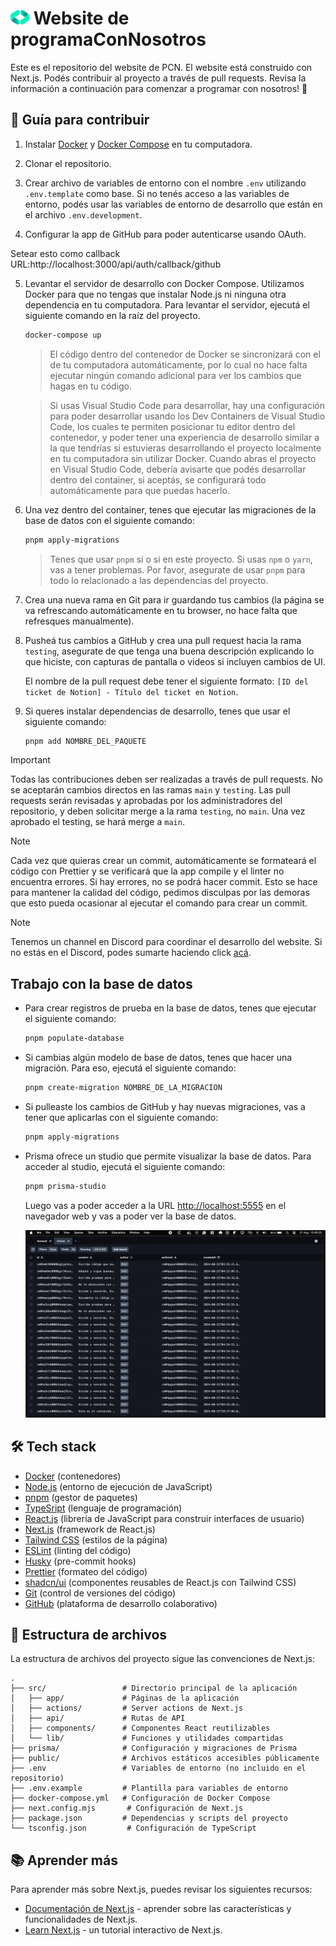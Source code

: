 # <img src="./public/logo.webp" alt="Logo" width="30"/> Website de programaConNosotros

Este es el repositorio del website de PCN. El website está construido con Next.js. Podés contribuir al proyecto a través de pull requests. Revisa la información a continuación para comenzar a programar con nosotros! 🚀

## 📖 Guía para contribuir

1. Instalar [Docker](https://docs.docker.com/get-docker/) y [Docker Compose](https://docs.docker.com/compose/install/) en tu computadora.

2. Clonar el repositorio.

3. Crear archivo de variables de entorno con el nombre `.env` utilizando `.env.template` como base. Si no tenés acceso a las variables de entorno, podés usar las variables de entorno de desarrollo que están en el archivo `.env.development`.

4. Configurar la app de GitHub para poder autenticarse usando OAuth.

Setear esto como callback URL:http://localhost:3000/api/auth/callback/github

5. Levantar el servidor de desarrollo con Docker Compose. Utilizamos Docker para que no tengas que instalar Node.js ni ninguna otra dependencia en tu computadora. Para levantar el servidor, ejecutá el siguiente comando en la raíz del proyecto.

   ```bash
   docker-compose up
   ```

   > El código dentro del contenedor de Docker se sincronizará con el de tu computadora automáticamente, por lo cual no hace falta ejecutar ningún comando adicional para ver los cambios que hagas en tu código.

   > Si usas Visual Studio Code para desarrollar, hay una configuración para poder desarrollar usando los Dev Containers de Visual Studio Code, los cuales te permiten posicionar tu editor dentro del contenedor, y poder tener una experiencia de desarrollo similar a la que tendrías si estuvieras desarrollando el proyecto localmente en tu computadora sin utilizar Docker. Cuando abras el proyecto en Visual Studio Code, debería avisarte que podés desarrollar dentro del container, si aceptás, se configurará todo automáticamente para que puedas hacerlo.

6. Una vez dentro del container, tenes que ejecutar las migraciones de la base de datos con el siguiente comando:

   ```bash
   pnpm apply-migrations
   ```

   > Tenes que usar `pnpm` si o si en este proyecto. Si usas `npm` o `yarn`, vas a tener problemas. Por favor, asegurate de usar `pnpm` para todo lo relacionado a las dependencias del proyecto.

7. Crea una nueva rama en Git para ir guardando tus cambios (la página se va refrescando automáticamente en tu browser, no hace falta que refresques manualmente).

8. Pusheá tus cambios a GitHub y crea una pull request hacia la rama `testing`, asegurate de que tenga una buena descripción explicando lo que hiciste, con capturas de pantalla o videos si incluyen cambios de UI.

   El nombre de la pull request debe tener el siguiente formato: `[ID del ticket de Notion] - Título del ticket en Notion`.

9. Si queres instalar dependencias de desarrollo, tenes que usar el siguiente comando:

   ```bash
   pnpm add NOMBRE_DEL_PAQUETE
   ```

> [!IMPORTANT]
> Todas las contribuciones deben ser realizadas a través de pull requests. No se aceptarán cambios directos en las ramas `main` y `testing`. Las pull requests serán revisadas y aprobadas por los administradores del repositorio, y deben solicitar merge a la rama `testing`, no `main`. Una vez aprobado el testing, se hará merge a `main`.

> [!NOTE]
> Cada vez que quieras crear un commit, automáticamente se formateará el código con Prettier y se verificará que la app compile y el linter no encuentra errores. Si hay errores, no se podrá hacer commit. Esto se hace para mantener la calidad del código, pedimos disculpas por las demoras que esto pueda ocasionar al ejecutar el comando para crear un commit.

> [!NOTE]
> Tenemos un channel en Discord para coordinar el desarrollo del website. Si no estás en el Discord, podes sumarte haciendo click [acá](https://discord.gg/tPZExRnbBP).

## Trabajo con la base de datos

- Para crear registros de prueba en la base de datos, tenes que ejecutar el siguiente comando:

  ```bash
  pnpm populate-database
  ```

- Si cambias algún modelo de base de datos, tenes que hacer una migración. Para eso, ejecutá el siguiente comando:

  ```bash
  pnpm create-migration NOMBRE_DE_LA_MIGRACION
  ```

- Si pulleaste los cambios de GitHub y hay nuevas migraciones, vas a tener que aplicarlas con el siguiente comando:

  ```bash
  pnpm apply-migrations
  ```

- Prisma ofrece un studio que permite visualizar la base de datos. Para acceder al studio, ejecutá el siguiente comando:

  ```bash
  pnpm prisma-studio
  ```

  Luego vas a poder acceder a la URL [http://localhost:5555](http://localhost:5555) en el navegador web y vas a poder ver la base de datos.

  <img src="./public/prisma-studio-screenshot.webp" alt="Screenshot del Prisma Studio"/>

## 🛠️ Tech stack

- [Docker](https://www.docker.com/) (contenedores)
- [Node.js](https://nodejs.org/) (entorno de ejecución de JavaScript)
- [pnpm](https://pnpm.io/) (gestor de paquetes)
- [TypeSript](https://www.typescriptlang.org/) (lenguaje de programación)
- [React.js](https://reactjs.org/) (librería de JavaScript para construir interfaces de usuario)
- [Next.js](https://nextjs.org/) (framework de React.js)
- [Tailwind CSS](https://tailwindcss.com/) (estilos de la página)
- [ESLint](https://eslint.org/) (linting del código)
- [Husky](https://typicode.github.io/husky/#/) (pre-commit hooks)
- [Prettier](https://prettier.io/) (formateo del código)
- [shadcn/ui](https://ui.shadcn.com/) (componentes reusables de React.js con Tailwind CSS)
- [Git](https://git-scm.com/) (control de versiones del código)
- [GitHub](https://www.github.com/) (plataforma de desarrollo colaborativo)

## 📁 Estructura de archivos

La estructura de archivos del proyecto sigue las convenciones de Next.js:

```
.
├── src/                 # Directorio principal de la aplicación
│   ├── app/             # Páginas de la aplicación
│   ├── actions/         # Server actions de Next.js
│   ├── api/             # Rutas de API
│   ├── components/      # Componentes React reutilizables
│   └── lib/             # Funciones y utilidades compartidas
├── prisma/              # Configuración y migraciones de Prisma
├── public/              # Archivos estáticos accesibles públicamente
├── .env                 # Variables de entorno (no incluido en el repositorio)
├── .env.example         # Plantilla para variables de entorno
├── docker-compose.yml   # Configuración de Docker Compose
├── next.config.mjs       # Configuración de Next.js
├── package.json         # Dependencias y scripts del proyecto
└── tsconfig.json         # Configuración de TypeScript
```

## 📚 Aprender más

Para aprender más sobre Next.js, puedes revisar los siguientes recursos:

- [Documentación de Next.js](https://nextjs.org/docs) - aprender sobre las características y funcionalidades de Next.js.
- [Learn Next.js](https://nextjs.org/learn) - un tutorial interactivo de Next.js.

